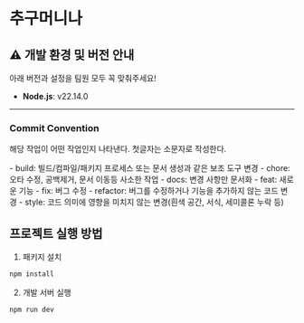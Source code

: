 # 추구머니나

## ⚠️ 개발 환경 및 버전 안내

아래 버전과 설정을 팀원 모두 꼭 맞춰주세요!

- **Node.js**: v22.14.0

---

### Commit Convention

해당 작업이 어떤 작업인지 나타낸다. 첫글자는 소문자로 작성한다.

- build: 빌드/컴파일/패키지 프로세스 또는 문서 생성과 같은 보조 도구 변경
- chore: 오타 수정, 공백제거, 문서 이동등 사소한 작업
- docs: 변경 사항만 문서화
- feat: 새로운 기능
- fix: 버그 수정
- refactor: 버그를 수정하거나 기능을 추가하지 않는 코드 변경
- style: 코드 의미에 영향을 미치지 않는 변경(흰색 공간, 서식, 세미콜론 누락 등)

## 프로젝트 실행 방법

1. 패키지 설치

```sh
npm install
```

2. 개발 서버 실행

```sh
npm run dev
```

